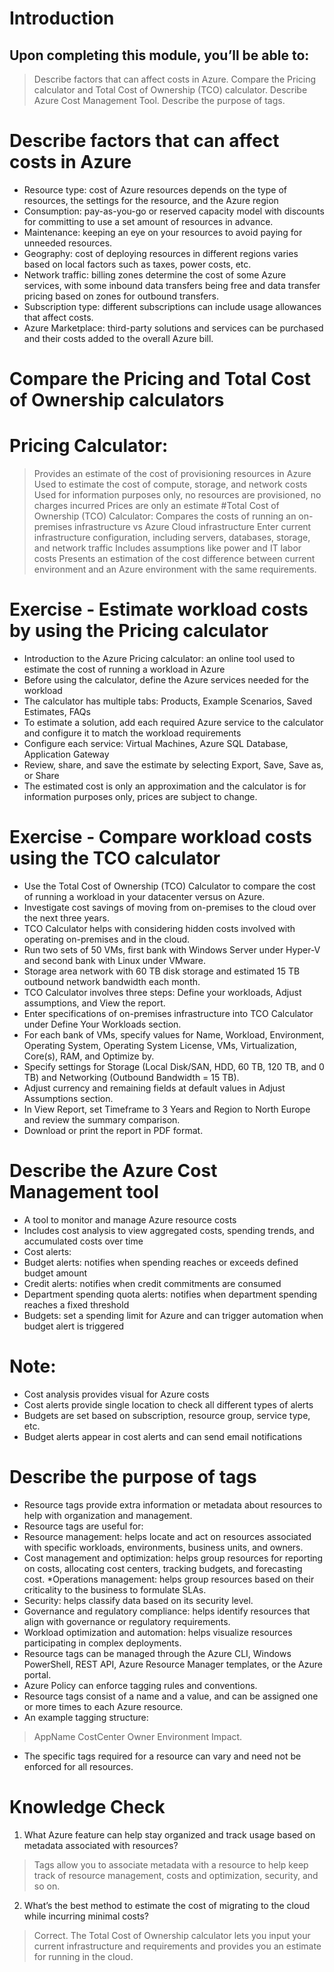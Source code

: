 # Introduction #

## Upon completing this module, you’ll be able to:
>Describe factors that can affect costs in Azure.
>Compare the Pricing calculator and Total Cost of Ownership (TCO) calculator.
>Describe Azure Cost Management Tool.
>Describe the purpose of tags.

# Describe factors that can affect costs in Azure #
* Resource type: cost of Azure resources depends on the type of resources, the settings for the resource, and the Azure region
* Consumption: pay-as-you-go or reserved capacity model with discounts for committing to use a set amount of resources in advance.
* Maintenance: keeping an eye on your resources to avoid paying for unneeded resources.
* Geography: cost of deploying resources in different regions varies based on local factors such as taxes, power costs, etc.
* Network traffic: billing zones determine the cost of some Azure services, with some inbound data transfers being free and data transfer pricing based on zones for outbound transfers.
* Subscription type: different subscriptions can include usage allowances that affect costs.
* Azure Marketplace: third-party solutions and services can be purchased and their costs added to the overall Azure bill.

# Compare the Pricing and Total Cost of Ownership calculators #

# Pricing Calculator:
>Provides an estimate of the cost of provisioning resources in Azure
>Used to estimate the cost of compute, storage, and network costs
>Used for information purposes only, no resources are provisioned, no charges incurred
>Prices are only an estimate
#Total Cost of Ownership (TCO) Calculator:
>Compares the costs of running an on-premises infrastructure vs Azure Cloud infrastructure
>Enter current infrastructure configuration, including servers, databases, storage, and network traffic
>Includes assumptions like power and IT labor costs
>Presents an estimation of the cost difference between current environment and an Azure environment with the same requirements.

# Exercise - Estimate workload costs by using the Pricing calculator #

* Introduction to the Azure Pricing calculator: an online tool used to estimate the cost of running a workload in Azure
* Before using the calculator, define the Azure services needed for the workload
* The calculator has multiple tabs: Products, Example Scenarios, Saved Estimates, FAQs
* To estimate a solution, add each required Azure service to the calculator and configure it to match the workload requirements
* Configure each service: Virtual Machines, Azure SQL Database, Application Gateway
* Review, share, and save the estimate by selecting Export, Save, Save as, or Share
* The estimated cost is only an approximation and the calculator is for information purposes only, prices are subject to change.

# Exercise - Compare workload costs using the TCO calculator #

* Use the Total Cost of Ownership (TCO) Calculator to compare the cost of running a workload in your datacenter versus on Azure.
* Investigate cost savings of moving from on-premises to the cloud over the next three years.
* TCO Calculator helps with considering hidden costs involved with operating on-premises and in the cloud.
* Run two sets of 50 VMs, first bank with Windows Server under Hyper-V and second bank with Linux under VMware.
* Storage area network with 60 TB disk storage and estimated 15 TB outbound network bandwidth each month.
* TCO Calculator involves three steps: Define your workloads, Adjust assumptions, and View the report.
* Enter specifications of on-premises infrastructure into TCO Calculator under Define Your Workloads section.
* For each bank of VMs, specify values for Name, Workload, Environment, Operating System, Operating System License, VMs, Virtualization, Core(s), RAM, and Optimize by.
* Specify settings for Storage (Local Disk/SAN, HDD, 60 TB, 120 TB, and 0 TB) and Networking (Outbound Bandwidth = 15 TB).
* Adjust currency and remaining fields at default values in Adjust Assumptions section.
* In View Report, set Timeframe to 3 Years and Region to North Europe and review the summary comparison.
* Download or print the report in PDF format.

# Describe the Azure Cost Management tool #

* A tool to monitor and manage Azure resource costs
* Includes cost analysis to view aggregated costs, spending trends, and accumulated costs over time
* Cost alerts:
* Budget alerts: notifies when spending reaches or exceeds defined budget amount
* Credit alerts: notifies when credit commitments are consumed
* Department spending quota alerts: notifies when department spending reaches a fixed threshold
* Budgets: set a spending limit for Azure and can trigger automation when budget alert is triggered
# Note: #

* Cost analysis provides visual for Azure costs
* Cost alerts provide single location to check all different types of alerts
* Budgets are set based on subscription, resource group, service type, etc.
* Budget alerts appear in cost alerts and can send email notifications

# Describe the purpose of tags #

* Resource tags provide extra information or metadata about resources to help with organization and management.
* Resource tags are useful for:
* Resource management: helps locate and act on resources associated with specific workloads, environments, business units, and owners.
* Cost management and optimization: helps group resources for reporting on costs, allocating cost centers, tracking budgets, and forecasting cost.
*Operations management: helps group resources based on their criticality to the business to formulate SLAs.
* Security: helps classify data based on its security level.
* Governance and regulatory compliance: helps identify resources that align with governance or regulatory requirements.
* Workload optimization and automation: helps visualize resources participating in complex deployments.
* Resource tags can be managed through the Azure CLI, Windows PowerShell, REST API, Azure Resource Manager templates, or the Azure portal.
* Azure Policy can enforce tagging rules and conventions.
* Resource tags consist of a name and a value, and can be assigned one or more times to each Azure resource.
* An example tagging structure:
>AppName
>CostCenter
>Owner
>Environment
>Impact.
* The specific tags required for a resource can vary and need not be enforced for all resources.

# Knowledge Check #

1. What Azure feature can help stay organized and track usage based on metadata associated with resources? 
>Tags allow you to associate metadata with a resource to help keep track of resource management, costs and optimization, security, and so on.
2. What’s the best method to estimate the cost of migrating to the cloud while incurring minimal costs?
>Correct. The Total Cost of Ownership calculator lets you input your current infrastructure and requirements and provides you an estimate for running in the cloud.

